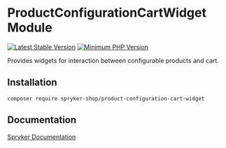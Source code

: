 # ProductConfigurationCartWidget Module
[![Latest Stable Version](https://poser.pugx.org/spryker-shop/product-configuration-cart-widget/v/stable.svg)](https://packagist.org/packages/spryker-shop/product-configuration-cart-widget)
[![Minimum PHP Version](https://img.shields.io/badge/php-%3E%3D%208.1-8892BF.svg)](https://php.net/)

Provides widgets for interaction between configurable products and cart.

## Installation

```
composer require spryker-shop/product-configuration-cart-widget
```

## Documentation

[Spryker Documentation](https://docs.spryker.com)
